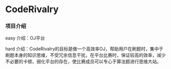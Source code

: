 # CodeRivalry

### 项目介绍

easy 介绍：OJ平台

hard 介绍：CodeRivalry的目标是做一个高效率OJ，帮助用户在刷题时，集中于刷题本身的知识思维，不受冗余信息干扰，在平台比赛时，保证较高的效率，减少不必要的卡顿，弱化平台的存在，使比赛成员可以专心于算法题进行思维大站。

